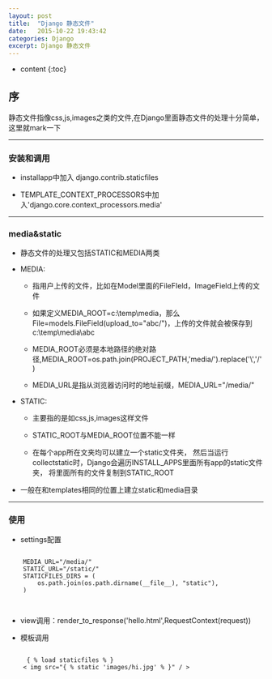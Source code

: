 ```yaml
---
layout: post
title:  "Django 静态文件"
date:   2015-10-22 19:43:42
categories: Django
excerpt: Django 静态文件
---
```


* content
{:toc}


## 序

静态文件指像css,js,images之类的文件,在Django里面静态文件的处理十分简单，这里就mark一下

---

### 安装和调用

 * installapp中加入 django.contrib.staticfiles

 * TEMPLATE_CONTEXT_PROCESSORS中加入'django.core.context_processors.media'

---

### media&static

 * 静态文件的处理又包括STATIC和MEDIA两类

 * MEDIA:

   * 指用户上传的文件，比如在Model里面的FileFIeld，ImageField上传的文件

   * 如果定义MEDIA_ROOT=c:\temp\media，那么File=models.FileField(upload_to="abc/")，上传的文件就会被保存到c:\temp\media\abc

   * MEDIA_ROOT必须是本地路径的绝对路径,MEDIA_ROOT=os.path.join(PROJECT_PATH,'media/').replace('\\','/')

   * MEDIA_URL是指从浏览器访问时的地址前缀，MEDIA_URL="/media/"

 * STATIC:

   * 主要指的是如css,js,images这样文件

   * STATIC_ROOT与MEDIA_ROOT位置不能一样

   * 在每个app所在文夹均可以建立一个static文件夹，
              然后当运行collectstatic时，Django会遍历INSTALL_APPS里面所有app的static文件夹，
              将里面所有的文件复制到STATIC_ROOT

 * 一般在和templates相同的位置上建立static和media目录

---

### 使用

 * settings配置
 <pre><code>
    MEDIA_URL="/media/"
    STATIC_URL="/static/"
    STATICFILES_DIRS = (
        os.path.join(os.path.dirname(__file__), "static"),
    )

 </code></pre>

 * view调用：render_to_response('hello.html',RequestContext(request))

 * 模板调用
 <pre><code>
     { % load staticfiles % }
    < img src="{ % static 'images/hi.jpg' % }" / >
 </code></pre>